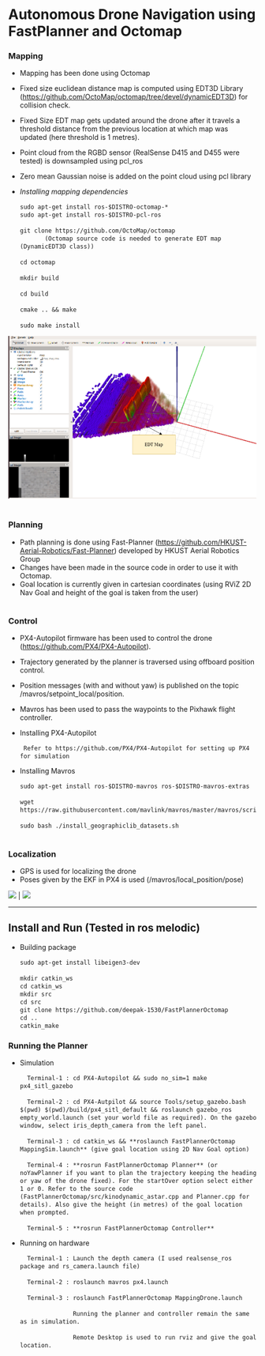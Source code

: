 # Autonomous Drone Navigation using FastPlanner and Octomap





### Mapping
* Mapping has been done using Octomap  
* Fixed size euclidean distance map is computed using EDT3D Library (https://github.com/OctoMap/octomap/tree/devel/dynamicEDT3D) for collision check.
* Fixed Size EDT map gets updated around the drone after it travels a threshold distance from the previous location at which map was updated (here threshold is 1 metres).
* Point cloud from the RGBD sensor (RealSense D415 and D455 were tested) is downsampled using pcl_ros
* Zero mean Gaussian noise is added on the point cloud using pcl library

* *Installing mapping dependencies*

      sudo apt-get install ros-$DISTRO-octomap-*  
      sudo apt-get install ros-$DISTRO-pcl-ros

      git clone https://github.com/OctoMap/octomap 
             (Octomap source code is needed to generate EDT map (DynamicEDT3D class))

      cd octomap

      mkdir build

      cd build

      cmake .. && make

      sudo make install

![](EDT_Map.png)

#

### Planning
* Path planning is done using Fast-Planner (https://github.com/HKUST-Aerial-Robotics/Fast-Planner) developed by HKUST Aerial Robotics Group
* Changes have been made in the source code in order to use it with Octomap.
* Goal location is currently given in cartesian coordinates (using RViZ 2D Nav Goal and height of the goal is taken from the user)

#

### Control
* PX4-Autopilot firmware has been used to control the drone (https://github.com/PX4/PX4-Autopilot).
* Trajectory generated by the planner is traversed using offboard position control.
* Position messages (with and without yaw) is published on the topic /mavros/setpoint_local/position.
* Mavros has been used to pass the waypoints to the Pixhawk flight controller.

* Installing PX4-Autopilot
   
       Refer to https://github.com/PX4/PX4-Autopilot for setting up PX4 for simulation

* Installing Mavros
    
      sudo apt-get install ros-$DISTRO-mavros ros-$DISTRO-mavros-extras

      wget https://raw.githubusercontent.com/mavlink/mavros/master/mavros/scripts/install_geographiclib_datasets.sh

      sudo bash ./install_geographiclib_datasets.sh   

#

### Localization
* GPS is used for localizing the drone 
* Poses given by the EKF in PX4 is used (/mavros/local_position/pose)

![](FastPlanner_OctomapAvoidance.gif) | ![](GardenAvoidance.gif)


***

## Install and Run (Tested in ros melodic)
* Building package
    
      sudo apt-get install libeigen3-dev

      mkdir catkin_ws
      cd catkin_ws
      mkdir src   
      cd src
      git clone https://github.com/deepak-1530/FastPlannerOctomap
      cd ..
      catkin_make

### Running the Planner
* Simulation

        Terminal-1 : cd PX4-Autopilot && sudo no_sim=1 make px4_sitl_gazebo

        Terminal-2 : cd PX4-Autpilot && source Tools/setup_gazebo.bash $(pwd) $(pwd)/build/px4_sitl_default && roslaunch gazebo_ros empty_world.launch (set your world file as required). On the gazebo window, select iris_depth_camera from the left panel.

        Terminal-3 : cd catkin_ws && **roslaunch FastPlannerOctomap MappingSim.launch** (give goal location using 2D Nav Goal option)

        Terminal-4 : **rosrun FastPlannerOctomap Planner** (or noYawPlanner if you want to plan the trajectory keeping the heading or yaw of the drone fixed). For the startOver option select either 1 or 0. Refer to the source code (FastPlannerOctomap/src/kinodynamic_astar.cpp and Planner.cpp for details). Also give the height (in metres) of the goal location when prompted.

        Terminal-5 : **rosrun FastPlannerOctomap Controller**

* Running on hardware

        Terminal-1 : Launch the depth camera (I used realsense_ros package and rs_camera.launch file)

        Terminal-2 : roslaunch mavros px4.launch 

        Terminal-3 : roslaunch FastPlannerOctomap MappingDrone.launch

                     Running the planner and controller remain the same as in simulation.

                     Remote Desktop is used to run rviz and give the goal location.
